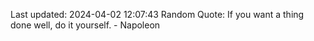 Last updated: 2024-04-02 12:07:43
Random Quote: If you want a thing done well, do it yourself. - Napoleon